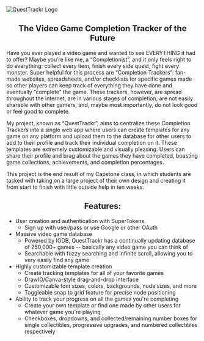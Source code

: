 ![QuestTrackr Logo](https://github.com/EukaryoticCS/QuestTrackr/assets/98478090/850fcf74-cea4-43f8-8407-02d2aa339c74)
<h2 align="center">
  The Video Game Completion Tracker of the Future
</h2>

Have you ever played a video game and wanted to see EVERYTHING it had to offer? Maybe you’re like me, a “Completionist”, and it only feels right to do everything: collect every item, finish every side quest, fight every monster. Super helpful for this process are “Completion Trackers”: fan-made websites, spreadsheets, and/or checklists for specific games made so other players can keep track of everything they have done and eventually “complete” the game. These trackers, however, are spread throughout the internet, are in various stages of completion, are not easily sharable with other gamers, and, maybe most importantly, do not look good or feel good to complete.  
   
My project, known as “QuestTrackr”, aims to centralize these Completion Trackers into a single web app where users can create templates for any game on any platform and upload them to the database for other users to add to their profile and track their individual completion on it. These templates are extremely customizable and visually pleasing. Users can share their profile and brag about the games they have completed, boasting game collections, achievements, and completion percentages.
   
This project is the end result of my Capstone class, in which students are tasked with taking on a large project of their own design and creating it from start to finish with little outside help in ten weeks.

<h2 align="center">
  Features:
</h2>

* User creation and authentication with SuperTokens
  * Sign up with user/pass or use Google or other OAuth
* Massive video game database
  * Powered by IGDB, QuestTrackr has a continually updating database of 250,000+ games -- basically any video game you can think of
  * Searchable with fuzzy searching and infinite scroll, allowing you to very easily find any game
* Highly customizable template creation
  * Create tracking templates for all of your favorite games
  * DrawIO/Canva-style drag-and-drop interface
  * Customizable font sizes, colors, backgrounds, node sizes, and more
  * Toggleable snap to grid feature for precise node positioning
* Ability to track your progress on all the games you're completing
  * Create your own template or find one made by other users for whatever game you're playing
  * Checkboxes, dropdowns, and collected/remaining number boxes for single collectibles, progressive upgrades, and numbered collectibles respectively
